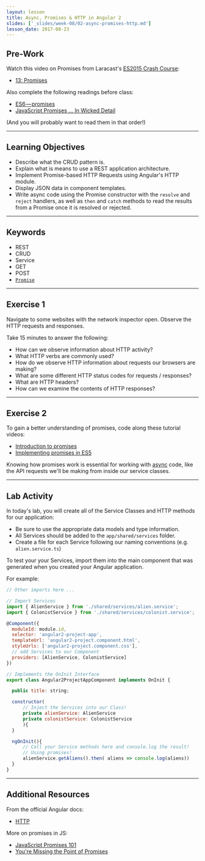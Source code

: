 ```yaml
---
layout: lesson
title: Async, Promises & HTTP in Angular 2
slides: ['_slides/week-08/02-async-promises-http.md']
lesson_date: 2017-08-23
---
```


## Pre-Work

Watch this video on Promises from Laracast's [ES2015 Crash Course](https://laracasts.com/series/es6-cliffsnotes):

- [13: Promises](https://laracasts.com/series/es6-cliffsnotes/episodes/13)

Also complete the following readings before class:

- [ES6 — promises](https://medium.com/ecmascript-2015/es6-promises-9ca8d8b4aca6#.hhgv28aep)
- [JavaScript Promises ... In Wicked Detail](http://www.mattgreer.org/articles/promises-in-wicked-detail/)

(And you will probably want to read them in that order!)

---

## Learning Objectives

- Describe what the CRUD pattern is.
- Explain what is means to use a REST application architecture.
- Implement Promise-based HTTP Requests using Angular's HTTP module.
- Display JSON data in component templates.
- Write async code using the Promise constructor with the `resolve` and `reject` handlers, as well as `then` and `catch` methods to read the results from a Promise once it is resolved or rejected.

---

## Keywords

- REST
- CRUD
- Service
- GET
- POST
- [`Promise`](https://developer.mozilla.org/en-US/docs/Web/JavaScript/Reference/Global_Objects/Promise)

---

## Exercise 1

Navigate to some websites with the network inspector open. Observe the HTTP requests and responses.

Take 15 minutes to answer the following:

- How can we observe information about HTTP activity?
- What HTTP verbs are commonly used?
- How do we observe HTTP information about requests our browsers are making?
- What are some different HTTP status codes for requests / responses?
- What are HTTP headers?
- How can we examine the contents of HTTP responses?

---

## Exercise 2

To gain a better understanding of promises, code along these tutorial videos:

- [Introduction to promises](https://s3-us-west-2.amazonaws.com/red-wdp/lms-assets/Pluralsight-Introduction-to-promises.wmv)
- [Implementing promises in ES5](https://s3-us-west-2.amazonaws.com/red-wdp/lms-assets/Pluralsight-Implement-promises.wmv)

Knowing how promises work is essential for working with [async](http://rowanmanning.com/posts/javascript-for-beginners-async/) code, like the API requests we'll be making from inside our service classes.

---

## Lab Activity

In today's lab, you will create all of the Service Classes and HTTP methods for our application:

- Be sure to use the appropriate data models and type information.
- All Services should be added to the `app/shared/services` folder.
- Create a file for each Service following our naming conventions (e.g. `alien.service.ts`)

To test your your Services, import them into the main component that was generated when you created your Angular application.

For example:

```js
// Other imports here ...

// Import Services
import { AlienService } from './shared/services/alien.service';
import { ColonistService } from './shared/services/colonist.service';

@Component({
  moduleId: module.id,
  selector: 'angular2-project-app',
  templateUrl: 'angular2-project.component.html',
  styleUrls: ['angular2-project.component.css'],
  // add Services to our Component
  providers: [AlienService, ColonistService]
})

// Implements the OnInit Interface
export class Angular2ProjectAppComponent implements OnInit {

  public title: string;

  constructor(
	  // Inject the Services into our Class!
	  private alienService: AlienService
	  private colonistService: ColonistService
	  ){
  }

  ngOnInit(){
	  // Call your Service methods here and console.log the result!
	  // Using promises!
	  alienService.getAliens().then( aliens => console.log(aliens))
  }
}

```

---

## Additional Resources

From the official Angular docs:

- [HTTP](https://angular.io/docs/ts/latest/tutorial/toh-pt6.html)

More on promises in JS:

- [JavaScript Promises 101](https://bitsofco.de/javascript-promises-101/)
- [You're Missing the Point of Promises](https://gist.github.com/domenic/3889970)
